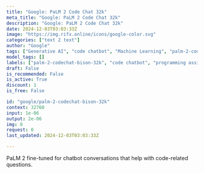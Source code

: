 ```yaml
---
title: "Google: PaLM 2 Code Chat 32k"
meta_title: "Google: PaLM 2 Code Chat 32k"
description: "Google: PaLM 2 Code Chat 32k"
date: 2024-12-03T03:03:33Z
image: "https://img.rifx.online/icons/google-color.svg"
categories: ["text 2 text"]
author: "Google"
tags: ["Generative AI", "code chatbot", "Machine Learning", "palm-2-codechat-bison-32k", "Natural Language Processing", "developer support", "coding Q&A", "Programming", "Chatbots", "programming assistant", "Google"]
model_tags: []
labels: ["palm-2-codechat-bison-32k", "code chatbot", "programming assistant", "coding Q&A", "developer support"]
draft: False
is_recommended: False
is_active: True
discount: 1
is_free: False

id: "google/palm-2-codechat-bison-32k"
context: 32760
input: 1e-06
output: 2e-06
img: 0
request: 0
last_updated: 2024-12-03T03:03:33Z

---
```


PaLM 2 fine-tuned for chatbot conversations that help with code-related questions.

